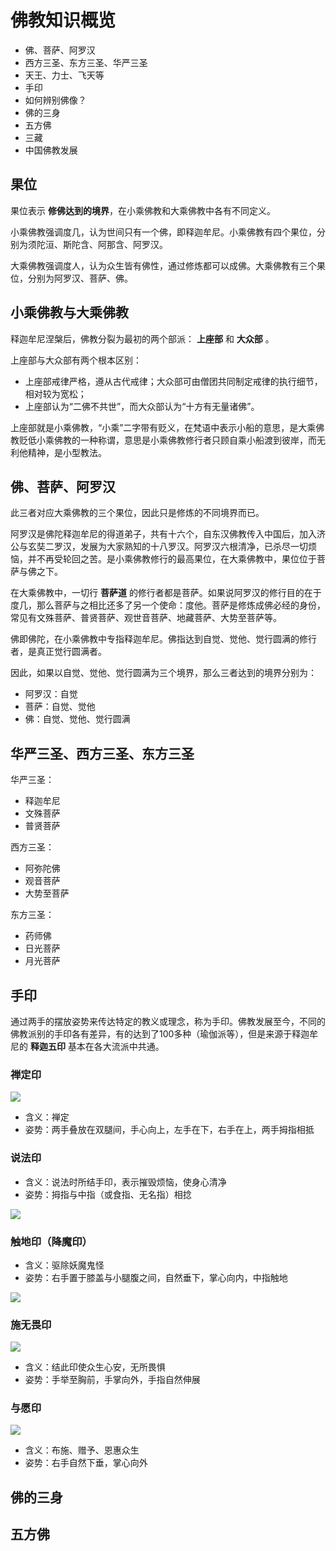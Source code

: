 # 佛教知识概览

- 佛、菩萨、阿罗汉
- 西方三圣、东方三圣、华严三圣
- 天王、力士、飞天等
- 手印
- 如何辨别佛像？
- 佛的三身
- 五方佛
- 三藏
- 中国佛教发展


## 果位

果位表示 **修佛达到的境界**，在小乘佛教和大乘佛教中各有不同定义。

小乘佛教强调度几，认为世间只有一个佛，即释迦牟尼。小乘佛教有四个果位，分别为须陀洹、斯陀含、阿那含、阿罗汉。

大乘佛教强调度人，认为众生皆有佛性，通过修炼都可以成佛。大乘佛教有三个果位，分别为阿罗汉、菩萨、佛。

## 小乘佛教与大乘佛教

释迦牟尼涅槃后，佛教分裂为最初的两个部派： **上座部** 和 **大众部** 。

上座部与大众部有两个根本区别：
- 上座部戒律严格，遵从古代戒律；大众部可由僧团共同制定戒律的执行细节，相对较为宽松；
- 上座部认为“二佛不共世”，而大众部认为“十方有无量诸佛”。

上座部就是小乘佛教，“小乘”二字带有贬义，在梵语中表示小船的意思，是大乘佛教贬低小乘佛教的一种称谓，意思是小乘佛教修行者只顾自乘小船渡到彼岸，而无利他精神，是小型教法。


## 佛、菩萨、阿罗汉

此三者对应大乘佛教的三个果位，因此只是修炼的不同境界而已。

阿罗汉是佛陀释迦牟尼的得道弟子，共有十六个，自东汉佛教传入中国后，加入济公与玄奘二罗汉，发展为大家熟知的十八罗汉。阿罗汉六根清净，已杀尽一切烦恼，并不再受轮回之苦。是小乘佛教修行的最高果位，在大乘佛教中，果位位于菩萨与佛之下。

在大乘佛教中，一切行 **菩萨道** 的修行者都是菩萨。如果说阿罗汉的修行目的在于度几，那么菩萨与之相比还多了另一个使命：度他。菩萨是修炼成佛必经的身份，常见有文殊菩萨、普贤菩萨、观世音菩萨、地藏菩萨、大势至菩萨等。

佛即佛陀，在小乘佛教中专指释迦牟尼。佛指达到自觉、觉他、觉行圆满的修行者，是真正觉行圆满者。

因此，如果以自觉、觉他、觉行圆满为三个境界，那么三者达到的境界分别为：

- 阿罗汉：自觉
- 菩萨：自觉、觉他
- 佛：自觉、觉他、觉行圆满

## 华严三圣、西方三圣、东方三圣

华严三圣：
- 释迦牟尼
- 文殊菩萨
- 普贤菩萨

西方三圣：
- 阿弥陀佛
- 观音菩萨
- 大势至菩萨

东方三圣：
- 药师佛
- 日光菩萨
- 月光菩萨

## 手印

通过两手的摆放姿势来传达特定的教义或理念，称为手印。佛教发展至今，不同的佛教派别的手印各有差异，有的达到了100多种（瑜伽派等），但是来源于释迦牟尼的 **释迦五印** 基本在各大流派中共通。

### 禅定印

<p>
  <img src="https://xpzheng-book.oss-cn-shenzhen.aliyuncs.com/history/%E7%A6%85%E5%AE%9A%E5%8D%B0.jfif" class="md:h-[300px]">
</p>

- 含义：禅定
- 姿势：两手叠放在双腿间，手心向上，左手在下，右手在上，两手拇指相抵

### 说法印

- 含义：说法时所结手印，表示摧毁烦恼，使身心清净
- 姿势：拇指与中指（或食指、无名指）相捻

<p>
  <img src="https://xpzheng-book.oss-cn-shenzhen.aliyuncs.com/history/%E8%AF%B4%E6%B3%95%E5%8D%B0.jfif" class="md:h-[350px]">
</p>

### 触地印（降魔印）

- 含义：驱除妖魔鬼怪
- 姿势：右手置于膝盖与小腿腹之间，自然垂下，掌心向内，中指触地

<p>
  <img src="https://xpzheng-book.oss-cn-shenzhen.aliyuncs.com/history/%E8%A7%A6%E5%9C%B0%E5%8D%B0.jfif" class="md:h-[350px]">
</p>

### 施无畏印

<p>
  <img src="https://xpzheng-book.oss-cn-shenzhen.aliyuncs.com/history/%E6%96%BD%E6%97%A0%E7%95%8F%E5%8D%B0.jfif" class="md:h-[350px]">
</p>

- 含义：结此印使众生心安，无所畏惧
- 姿势：手举至胸前，手掌向外，手指自然伸展

### 与愿印

<p>
  <img src="https://xpzheng-book.oss-cn-shenzhen.aliyuncs.com/history/%E4%B8%8E%E6%84%BF%E5%8D%B0.jfif" class="md:h-[350px]">
</p>

- 含义：布施、赠予、恩惠众生
- 姿势：右手自然下垂，掌心向外

## 佛的三身

<Todo />

## 五方佛

<Todo />

